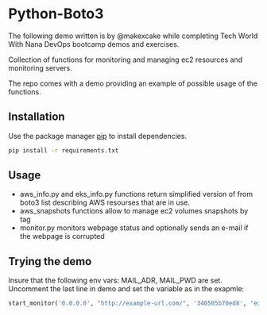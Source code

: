 # Python-Boto3
The following demo written is by @makexcake while completing Tech World With Nana DevOps bootcamp demos and exercises.

Collection of functions for monitoring and managing ec2 resources and monitoring servers.

The repo comes with a demo providing an example of possible usage of the functions.

## Installation

Use the package manager [pip](https://pip.pypa.io/en/stable/) to install dependencies.

```bash
pip install -r requirements.txt
```

## Usage

* aws_info.py and eks_info.py functions return simplified version of from boto3 list describing AWS resourses that are in use.
* aws_snapshots functions allow to manage ec2 volumes snapshots by tag
* monitor.py monitors webpage status and optionally sends an e-mail if the webpage is corrupted

## Trying the demo

Insure that the following env vars: MAIL_ADR, MAIL_PWD are set. Uncomment the last line in demo and set the variable as in the exapmle:

```python
start_monitor('0.0.0.0', "http://example-url.com/", '340505b70ed8', "example@gmail.com")
```

